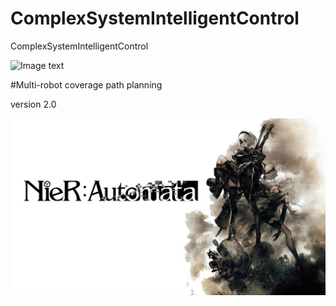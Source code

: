 # ComplexSystemIntelligentControl
ComplexSystemIntelligentControl


![Image text](https://raw.githubusercontent.com/Tesla2fox/ComplexSystemIntelligentControl/master/png/FITEE.png)



#Multi-robot coverage path planning 

version 2.0



![Image text](https://raw.githubusercontent.com/Tesla2fox/ComplexSystemIntelligentControl/master/png/0-0.jpg)